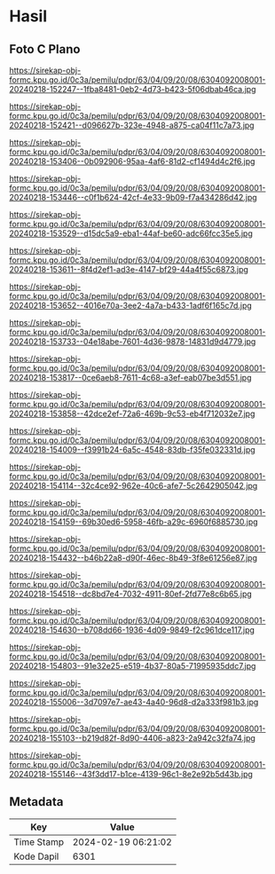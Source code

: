 # Hasil

## Foto C Plano

https://sirekap-obj-formc.kpu.go.id/0c3a/pemilu/pdpr/63/04/09/20/08/6304092008001-20240218-152247--1fba8481-0eb2-4d73-b423-5f06dbab46ca.jpg

https://sirekap-obj-formc.kpu.go.id/0c3a/pemilu/pdpr/63/04/09/20/08/6304092008001-20240218-152421--d096627b-323e-4948-a875-ca04f11c7a73.jpg

https://sirekap-obj-formc.kpu.go.id/0c3a/pemilu/pdpr/63/04/09/20/08/6304092008001-20240218-153406--0b092906-95aa-4af6-81d2-cf1494d4c2f6.jpg

https://sirekap-obj-formc.kpu.go.id/0c3a/pemilu/pdpr/63/04/09/20/08/6304092008001-20240218-153446--c0f1b624-42cf-4e33-9b09-f7a434286d42.jpg

https://sirekap-obj-formc.kpu.go.id/0c3a/pemilu/pdpr/63/04/09/20/08/6304092008001-20240218-153529--d15dc5a9-eba1-44af-be60-adc66fcc35e5.jpg

https://sirekap-obj-formc.kpu.go.id/0c3a/pemilu/pdpr/63/04/09/20/08/6304092008001-20240218-153611--8f4d2ef1-ad3e-4147-bf29-44a4f55c6873.jpg

https://sirekap-obj-formc.kpu.go.id/0c3a/pemilu/pdpr/63/04/09/20/08/6304092008001-20240218-153652--4016e70a-3ee2-4a7a-b433-1adf6f165c7d.jpg

https://sirekap-obj-formc.kpu.go.id/0c3a/pemilu/pdpr/63/04/09/20/08/6304092008001-20240218-153733--04e18abe-7601-4d36-9878-14831d9d4779.jpg

https://sirekap-obj-formc.kpu.go.id/0c3a/pemilu/pdpr/63/04/09/20/08/6304092008001-20240218-153817--0ce6aeb8-7611-4c68-a3ef-eab07be3d551.jpg

https://sirekap-obj-formc.kpu.go.id/0c3a/pemilu/pdpr/63/04/09/20/08/6304092008001-20240218-153858--42dce2ef-72a6-469b-9c53-eb4f712032e7.jpg

https://sirekap-obj-formc.kpu.go.id/0c3a/pemilu/pdpr/63/04/09/20/08/6304092008001-20240218-154009--f3991b24-6a5c-4548-83db-f35fe032331d.jpg

https://sirekap-obj-formc.kpu.go.id/0c3a/pemilu/pdpr/63/04/09/20/08/6304092008001-20240218-154114--32c4ce92-962e-40c6-afe7-5c2642905042.jpg

https://sirekap-obj-formc.kpu.go.id/0c3a/pemilu/pdpr/63/04/09/20/08/6304092008001-20240218-154159--69b30ed6-5958-46fb-a29c-6960f6885730.jpg

https://sirekap-obj-formc.kpu.go.id/0c3a/pemilu/pdpr/63/04/09/20/08/6304092008001-20240218-154432--b46b22a8-d90f-46ec-8b49-3f8e61256e87.jpg

https://sirekap-obj-formc.kpu.go.id/0c3a/pemilu/pdpr/63/04/09/20/08/6304092008001-20240218-154518--dc8bd7e4-7032-4911-80ef-2fd77e8c6b65.jpg

https://sirekap-obj-formc.kpu.go.id/0c3a/pemilu/pdpr/63/04/09/20/08/6304092008001-20240218-154630--b708dd66-1936-4d09-9849-f2c961dce117.jpg

https://sirekap-obj-formc.kpu.go.id/0c3a/pemilu/pdpr/63/04/09/20/08/6304092008001-20240218-154803--91e32e25-e519-4b37-80a5-71995935ddc7.jpg

https://sirekap-obj-formc.kpu.go.id/0c3a/pemilu/pdpr/63/04/09/20/08/6304092008001-20240218-155006--3d7097e7-ae43-4a40-96d8-d2a333f981b3.jpg

https://sirekap-obj-formc.kpu.go.id/0c3a/pemilu/pdpr/63/04/09/20/08/6304092008001-20240218-155103--b219d82f-8d90-4406-a823-2a942c32fa74.jpg

https://sirekap-obj-formc.kpu.go.id/0c3a/pemilu/pdpr/63/04/09/20/08/6304092008001-20240218-155146--43f3dd17-b1ce-4139-96c1-8e2e92b5d43b.jpg


## Metadata

| Key        | Value               |
| ---------- | ------------------- |
| Time Stamp | 2024-02-19 06:21:02 |
| Kode Dapil | 6301                |



